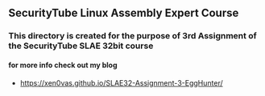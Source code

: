 ## SecurityTube Linux Assembly Expert Course

### This directory is created for the purpose of 3rd Assignment of the SecurityTube SLAE 32bit course

#### for more info check out my blog 

- https://xen0vas.github.io/SLAE32-Assignment-3-EggHunter/
